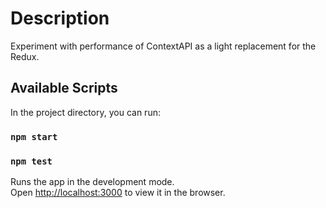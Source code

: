 # Description

Experiment with performance of ContextAPI as a light replacement for the Redux.

## Available Scripts

In the project directory, you can run:

### `npm start`
### `npm test`

Runs the app in the development mode.\
Open [http://localhost:3000](http://localhost:3000) to view it in the browser.
